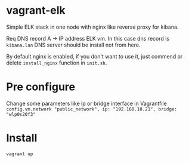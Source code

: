 # vagrant-elk

Simple ELK stack in one node with nginx like reverse proxy for kibana.

Req DNS record A -> IP address ELK vm. In this case dns record is `kibana.lan`
DNS server should be install not from here.

By default nginx is enabled, if you don't want to use it, just commend or delete `install_nginx` function in `init.sh`.

# Pre configure
Change some parameters like ip or bridge interface in Vagrantfile
`config.vm.network "public_network", ip: "192.168.10.21", bridge: "wlp0s20f3"`

# Install
```bash
vagrant up
```